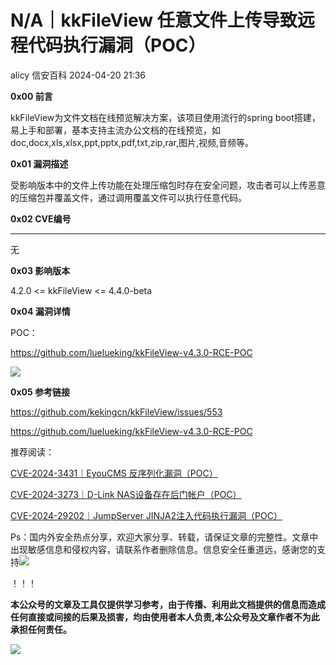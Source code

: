 #  N/A｜kkFileView 任意文件上传导致远程代码执行漏洞（POC）   
alicy  信安百科   2024-04-20 21:36  
  
**0x00 前言**  
  
  
kkFileView为文件文档在线预览解决方案，该项目使用流行的spring boot搭建，易上手和部署，基本支持主流办公文档的在线预览，如doc,docx,xls,xlsx,ppt,pptx,pdf,txt,zip,rar,图片,视频,音频等。  
  
  
  
**0x01 漏洞描述**  
  
  
受影响版本中的文件上传功能在处理压缩包时存在安全问题，攻击者可以上传恶意的压缩包并覆盖文件，通过调用覆盖文件可以执行任意代码。  
  
  
**0x02 CVE编号**  
  
****  
无  
  
  
  
**0x03 影响版本**  
  
  
4.2.0 <= kkFileView <= 4.4.0-beta  
  
  
  
**0x04 漏洞详情**  
  
  
POC：  
  
https://github.com/luelueking/kkFileView-v4.3.0-RCE-POC  
  
  
![](https://mmbiz.qpic.cn/sz_mmbiz_jpg/Whm7t4Je6uq9F6DUycKAXAvR7WnUnM3veICAU9yKEDcslq8AFfORYHvXUoA9lbG4aLpVuqBsV0gDLGdvLsVkQQ/640?wx_fmt=jpeg&from=appmsg "")  
  
  
  
**0x05 参考链接**  
  
  
https://github.com/kekingcn/kkFileView/issues/553  
  
  
https://github.com/luelueking/kkFileView-v4.3.0-RCE-POC  
  
  
  
  
推荐阅读：  
  
  
[CVE-2024-3431｜EyouCMS 反序列化漏洞（POC）](http://mp.weixin.qq.com/s?__biz=Mzg2ODcxMjYzMA==&mid=2247485179&idx=3&sn=7e7c00bb1564b94d90f6af714f6a58e5&chksm=cea96f22f9dee63499ca667c46ce5bb7c00792acba8068c6064bee8dbecfc616de096f8a2845&scene=21#wechat_redirect)  
  
  
  
[CVE-2024-3273｜D-Link NAS设备存在后门帐户（POC）](http://mp.weixin.qq.com/s?__biz=Mzg2ODcxMjYzMA==&mid=2247485142&idx=1&sn=01ba1dc2f2ccbc5d9711af4bd02beecc&chksm=cea96f0ff9dee6195b10afd3cff3c8db4655bb01d20f0577ce846b0302fdbac633bb1059b9df&scene=21#wechat_redirect)  
  
  
  
[CVE-2024-29202｜JumpServer JINJA2注入代码执行漏洞（POC）](http://mp.weixin.qq.com/s?__biz=Mzg2ODcxMjYzMA==&mid=2247485118&idx=1&sn=71c347bd5af7c9ae26602f892ddbaa97&chksm=cea96f67f9dee6711ccb836b0f407787640eb8609e9688348cd8a19205b80f7de40c3343f78a&scene=21#wechat_redirect)  
  
  
  
  
  
  
Ps：国内外安全热点分享，欢迎大家分享、转载，请保证文章的完整性。文章中出现敏感信息和侵权内容，请联系作者删除信息。信息安全任重道远，感谢您的支持![](https://mmbiz.qpic.cn/mmbiz_png/Whm7t4Je6urTIficI8UhQibwpYWx4ic7Bk40AJlXrgx3icofWCbd5cbJFheld132R8exvlHnicn0AUjHLmVok4wV9qA/640?wx_fmt=png&wxfrom=5&wx_lazy=1&wx_co=1 "")  
  
！！！  
  
  
**本公众号的文章及工具仅提供学习参考，由于传播、利用此文档提供的信息而造成任何直接或间接的后果及损害，均由使用者本人负责,本公众号及文章作者不为此承担任何责任。**  
  
![](https://mmbiz.qpic.cn/mmbiz_png/Whm7t4Je6uqQ24S6worK6npevNP8p1uPc9jQeMAib2iaibBnibOzFaIbD0KlvsEtUAmL3xdbJJnWk74Y1KfBcIazzw/640?wx_fmt=png "")  
  
  

